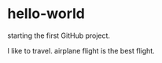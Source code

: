 # hello-world
starting the first GitHub project.

I like to travel. airplane flight is the best flight.
